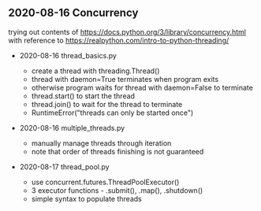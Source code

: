 ## 2020-08-16 Concurrency
trying out contents of 
https://docs.python.org/3/library/concurrency.html
with reference to
https://realpython.com/intro-to-python-threading/

- 2020-08-16 thread_basics.py
  - create a thread with threading.Thread()
  - thread with daemon=True terminates when program exits
  - otherwise program waits for thread with daemon=False to terminate
  - thread.start() to start the thread
  - thread.join() to wait for the thread to terminate
  - RuntimeError("threads can only be started once")

- 2020-08-16 multiple_threads.py
  - manually manage threads through iteration
  - note that order of threads finishing is not guaranteed

- 2020-08-17 thread_pool.py
  - use concurrent.futures.ThreadPoolExecutor()
  - 3 executor functions - .submit(), .map(), .shutdown()
  - simple syntax to populate threads

